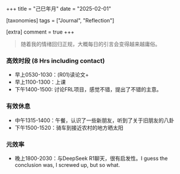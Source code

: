 +++
title = "己巳年月"
date = "2025-02-01"

[taxonomies]
tags = ["Journal", "Reflection"]

[extra]
comment = true
+++

> 随着我的情绪回归正规，大概每日的引言会变得越来越庸俗。

### 高效时段 (8 Hrs including contact)
- 早上0530-1030：(R01)读论文+
- 早上1100-1300：上课
- 下午1400-1500: 讨论FRL项目，感觉不错，提出了不错的主意。

### 有效休息
- 中午1315-1400：午餐，认识了一些新朋友，听到了关于旧朋友的八卦
- 下午1500-1520：骑车到接近农村的地方晒太阳

### 元效率
- 晚上1800-2030：与DeepSeek R1聊天，很有启发性。I guess the conclusion was, I screwed
    up, but so what.
